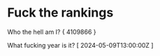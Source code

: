 # Fuck the rankings

Who the hell am I?
{ 4109866 }

What fucking year is it?
[ 2024-05-09T13:00:00Z ]
